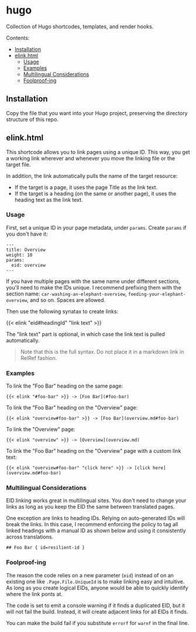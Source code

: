 # hugo
Collection of Hugo shortcodes, templates, and render hooks.

Contents:

* [Installation](#installation)
* [elink.html](#elinkhtml)
  * [Usage](#usage)
  * [Examples](#examples)
  * [Multilingual Considerations](#multilingual-considerations)
  * [Foolproof-ing](#foolproof-ing)

## Installation

Copy the file that you want into your Hugo project, preserving the directory structure of this repo. 

## elink.html

This shortcode allows you to link pages using a unique ID. This way, you get a working link wherever and whenever you move the linking file or the target file.

In addition, the link automatically pulls the name of the target resource:

* If the target is a page, it uses the page Title as the link text.
* If the target is a heading (on the same or another page), it uses the heading text as the link text.

### Usage

First, set a unique ID in your page metadata, under `params`. Create `params` if you don't have it:

```
---
title: Overview
weight: 10
params:
  eid: overview
---
```

If you have multiple pages with the same name under different sections, you'll need to make the IDs unique. I recommend prefixing them with the section name: `car-washing-an-elephant-overview`, `feeding-your-elephant-overview`, and so on. Spaces are allowed.

Then use the following synatax to create links:

{{< elink "eid#headingId" "link text" >}}

The "link text" part is optional, in which case the link text is pulled automatically.

> Note that this is the full syntax. Do not place it in a markdown link in RelRef fashion.

### Examples

To link the "Foo Bar" heading on the same page:

```
{{< elink "#foo-bar" >}} -> [Foo Bar](#foo-bar)
```

To link the "Foo Bar" heading on the "Overview" page:

```
{{< elink "overview#foo-bar" >}} -> [Foo Bar](overview.md#foo-bar)
```

To link the "Overview" page:

```
{{< elink "overview" >}} -> [Overview](overview.md)
```

To link the "Foo Bar" heading on the "Overview" page with a custom link text:

```
{{< elink "overview#foo-bar" "click here" >}} -> [click here](overview.md#foo-bar)
```

### Multilingual Considerations

EID linking works great in multilingual sites. You don't need to change your links as long as you keep the EID the same between translated pages.

One exception are links to heading IDs. Relying on auto-generated IDs will break the links. In this case, I recommend enforcing the policy to tag all linked headings with a manual ID as shown below and using it consistently across translations.

```
## Foo Bar { id=resilient-id }
```

### Foolproof-ing

The reason the code relies on a new parameter (`eid`) instead of on an existing one like `.Page.File.UniqueId` is to make linking easy and intuitive. As long as you create logical EIDs, anyone would be able to quickly identify where the link ponts at.

The code is set to emit a console warning if it finds a duplicated EID, but it will not fail the build. Instead, it will create adjacent links for all EIDs it finds.

You can make the build fail if you substitute `errorf` for `warnf` in the final line.
